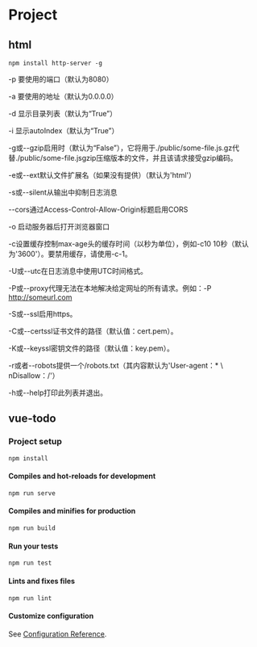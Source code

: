 # Project

## html
```
npm install http-server -g
```
-p 要使用的端口（默认为8080）

-a 要使用的地址（默认为0.0.0.0）

-d 显示目录列表（默认为“True”）

-i 显示autoIndex（默认为“True”）

-g或--gzip启用时（默认为“False”），它将用于./public/some-file.js.gz代替./public/some-file.jsgzip压缩版本的文件，并且该请求接受gzip编码。

-e或--ext默认文件扩展名（如果没有提供）（默认为'html'）

-s或--silent从输出中抑制日志消息

--cors通过Access-Control-Allow-Origin标题启用CORS

-o 启动服务器后打开浏览器窗口

-c设置缓存控制max-age头的缓存时间（以秒为单位），例如-c10 10秒（默认为'3600'）。要禁用缓存，请使用-c-1。

-U或--utc在日志消息中使用UTC时间格式。

-P或--proxy代理无法在本地解决给定网址的所有请求。例如：-P http://someurl.com

-S或--ssl启用https。

-C或--certssl证书文件的路径（默认值：cert.pem）。

-K或--keyssl密钥文件的路径（默认值：key.pem）。

-r或者--robots提供一个/robots.txt（其内容默认为'User-agent：* \ nDisallow：/'）

-h或--help打印此列表并退出。

## vue-todo

### Project setup
```
npm install
```

#### Compiles and hot-reloads for development
```
npm run serve
```

#### Compiles and minifies for production
```
npm run build
```

#### Run your tests
```
npm run test
```

#### Lints and fixes files
```
npm run lint
```

#### Customize configuration
See [Configuration Reference](https://cli.vuejs.org/config/).
